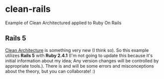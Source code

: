 # clean-rails
Example of Clean Architectured applied to Ruby On Rails

## Rails 5
[Clean Architecture](https://8thlight.com/blog/uncle-bob/2012/08/13/the-clean-architecture.html) is something very new (I think so). So this example utilizes **Rails 5** with **Ruby 2.4.1** (I'm not going to update this because it's initial information about my idea; Any version changes will be controlled by appropriate tools.).
There is and will be some errors and misconceptions about the theory, but you can collaborate! :)
